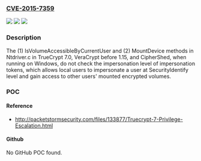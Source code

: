 ### [CVE-2015-7359](https://cve.mitre.org/cgi-bin/cvename.cgi?name=CVE-2015-7359)
![](https://img.shields.io/static/v1?label=Product&message=n%2Fa&color=blue)
![](https://img.shields.io/static/v1?label=Version&message=n%2Fa&color=blue)
![](https://img.shields.io/static/v1?label=Vulnerability&message=n%2Fa&color=brighgreen)

### Description

The (1) IsVolumeAccessibleByCurrentUser and (2) MountDevice methods in Ntdriver.c in TrueCrypt 7.0, VeraCrypt before 1.15, and CipherShed, when running on Windows, do not check the impersonation level of impersonation tokens, which allows local users to impersonate a user at SecurityIdentify level and gain access to other users' mounted encrypted volumes.

### POC

#### Reference
- http://packetstormsecurity.com/files/133877/Truecrypt-7-Privilege-Escalation.html

#### Github
No GitHub POC found.

